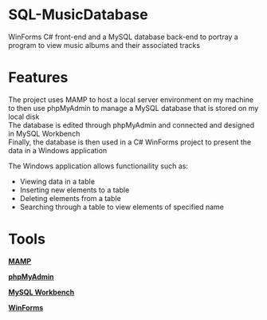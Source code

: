 # SQL-MusicDatabase

 WinForms C# front-end and a MySQL database back-end to portray a program to view music albums and their associated tracks  
 
 # Features  
 
 The project uses MAMP to host a local server environment on my machine to then use phpMyAdmin to manage a MySQL database that is stored on my local disk    
 The database is edited through phpMyAdmin and connected and designed in MySQL Workbench  
 Finally, the database is then used in a C# WinForms project to present the data in a Windows application  
 
 The Windows application allows functionaility such as:  
 - Viewing data in a table  
 - Inserting new elements to a table  
 - Deleting elements from a table  
 - Searching through a table to view elements of specified name

# Tools  

 [**MAMP**](https://www.mamp.info/en/windows/)  
 
 [**phpMyAdmin**](https://www.phpmyadmin.net/)
 
 [**MySQL Workbench**](https://www.mysql.com/products/workbench/)
 
 [**WinForms**](https://learn.microsoft.com/en-us/dotnet/desktop/winforms/?view=netframeworkdesktop-4.8)
 
